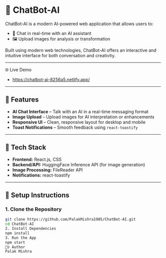 # 🤖 ChatBot-AI

ChatBot-AI is a modern AI-powered web application that allows users to:

- 💬 Chat in real-time with an AI assistant  
- 🖼️ Upload images for analysis or transformation    

Built using modern web technologies, ChatBot-AI offers an interactive and intuitive interface for both conversation and creativity.

---

🌐 Live Demo

- https://chatbot-ai-8256a5.netlify.app/

---

## 🌟 Features

- **AI Chat Interface** – Talk with an AI in a real-time messaging format  
- **Image Upload** – Upload images for AI interpretation or enhancements   
- **Responsive UI** – Clean, responsive layout for desktop and mobile  
- **Toast Notifications** – Smooth feedback using `react-toastify`

---

## 🚀 Tech Stack

- **Frontend:** React.js, CSS  
- **Backend/API:** HuggingFace Inference API (for image generation)  
- **Image Processing:** FileReader API  
- **Notifications:** react-toastify  

---

## 🔧 Setup Instructions

### 1. Clone the Repository

```bash
git clone https://github.com/PalakMishra1905/ChatBot-AI.git
cd ChatBot-AI
2. Install Dependencies
npm install
3. Run the App
npm start
🙋‍♀️ Author
Palak Mishra
